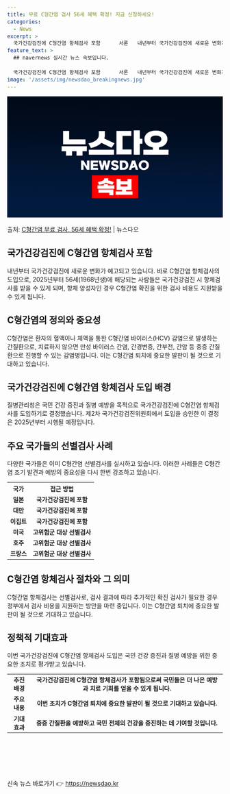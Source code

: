 ```yaml
---
title: 무료 C형간염 검사 56세 혜택 확정! 지금 신청하세요!
categories:
  - News
excerpt: >
  국가건강검진에 C형간염 항체검사 포함      서론   내년부터 국가건강검진에 새로운 변화가 예고되고 있습니…
feature_text: >
  ## navernews 실시간 뉴스 속보입니다.

  국가건강검진에 C형간염 항체검사 포함      서론   내년부터 국가건강검진에 새로운 변화가 예고되고 있습니…
image: '/assets/img/newsdao_breakingnews.jpg'
---
```


![뉴스다오 속보](/assets/img/newsdao_breakingnews.jpg)

<p>출처: <a href="https://newsdao.kr/4596" rel="dofollow">C형간염 무료 검사, 56세 혜택 확정!</a> | 뉴스다오</p>

<h2 data-ke-size="size26">국가건강검진에 C형간염 항체검사 포함</h2>
<p data-ke-size="size16">내년부터 국가건강검진에 새로운 변화가 예고되고 있습니다. 바로 C형간염 항체검사의 도입으로, 2025년부터 56세(1968년생)에 해당되는 사람들은 국가건강검진 시 항체검사를 받을 수 있게 되며, 항체 양성자인 경우 C형간염 확진을 위한 검사 비용도 지원받을 수 있게 됩니다.</p>

<h2 data-ke-size="size26">C형간염의 정의와 중요성</h2>
<p data-ke-size="size16">C형간염은 환자의 혈액이나 체액을 통한 C형간염 바이러스(HCV) 감염으로 발생하는 간질환으로, 치료하지 않으면 만성 바이러스 간염, 간경변증, 간부전, 간암 등 중증 간질환으로 진행할 수 있는 감염병입니다. 이는 C형간염 퇴치에 중요한 발판이 될 것으로 기대하고 있습니다.</p>

<h2 data-ke-size="size26">국가건강검진에 C형간염 항체검사 도입 배경</h2>
<p data-ke-size="size16">질병관리청은 국민 건강 증진과 질병 예방을 목적으로 국가건강검진에 C형간염 항체검사를 도입하기로 결정했습니다. 제2차 국가건강검진위원회에서 도입을 승인한 이 결정은 2025년부터 시행될 예정입니다.</p>

<h2 data-ke-size="size26">주요 국가들의 선별검사 사례</h2>
<p data-ke-size="size16">다양한 국가들은 이미 C형간염 선별검사를 실시하고 있습니다. 이러한 사례들은 C형간염 조기 발견과 예방의 중요성을 다시 한번 강조하고 있습니다.</p>

<table>
	<tr>
		<th>국가</th>
		<th>접근 방법</th>
	</tr>
	<tr>
		<td style="text-align: center; height: 17px;"><b>일본</b></td>
		<td style="text-align: center; height: 17px;"><b>국가건강검진에 포함</b></td>
	</tr>
	<tr>
		<td style="text-align: center; height: 17px;"><b>대만</b></td>
		<td style="text-align: center; height: 17px;"><b>국가건강검진에 포함</b></td>
	</tr>
	<tr>
		<td style="text-align: center; height: 17px;"><b>이집트</b></td>
		<td style="text-align: center; height: 17px;"><b>국가건강검진에 포함</b></td>
	</tr>
	<tr>
		<td style="text-align: center; height: 17px;"><b>미국</b></td>
		<td style="text-align: center; height: 17px;"><b>고위험군 대상 선별검사</b></td>
	</tr>
	<tr>
		<td style="text-align: center; height: 17px;"><b>호주</b></td>
		<td style="text-align: center; height: 17px;"><b>고위험군 대상 선별검사</b></td>
	</tr>
	<tr>
		<td style="text-align: center; height: 17px;"><b>프랑스</b></td>
		<td style="text-align: center; height: 17px;"><b>고위험군 대상 선별검사</b></td>
	</tr>
</table>

<h2 data-ke-size="size26">C형간염 항체검사 절차와 그 의미</h2>
<p data-ke-size="size16">C형간염 항체검사는 선별검사로, 검사 결과에 따라 추가적인 확진 검사가 필요한 경우 정부에서 검사 비용을 지원하는 방안을 마련 중입니다. 이는 C형간염 퇴치에 중요한 발판이 될 것으로 기대하고 있습니다.</p>

<h2 data-ke-size="size26">정책적 기대효과</h2>
<p data-ke-size="size16">이번 국가건강검진에 C형간염 항체검사 도입은 국민 건강 증진과 질병 예방을 위한 중요한 조치로 평가받고 있습니다.</p>

<table>
	<tr>
		<td style="text-align: center; height: 17px;"><b>추진 배경</b></td>
		<td style="text-align: center; height: 17px;"><b>국가건강검진에 C형간염 항체검사가 포함됨으로써 국민들은 더 나은 예방과 치료 기회를 얻을 수 있게 됩니다.</b></td>
	</tr>
	<tr>
		<td style="text-align: center; height: 17px;"><b>주요 내용</b></td>
		<td style="text-align: center; height: 17px;"><b>이번 조치가 C형간염 퇴치에 중요한 발판이 될 것으로 기대하고 있습니다.</b></td>
	</tr>
	<tr>
		<td style="text-align: center; height: 17px;"><b>기대 효과</b></td>
		<td style="text-align: center; height: 17px;"><b>중증 간질환을 예방하고 국민 전체의 건강을 증진하는 데 기여할 것입니다.</b></td>
	</tr>
</table>

<p data-ke-size="size16">&nbsp;</p>
<p data-ke-size="size16">&nbsp;</p>
<p data-ke-size="size16">&nbsp;</p> 

신속 뉴스 바로가기 👉 <a href="https://newsdao.kr" rel="dofollow">https://newsdao.kr</a>


